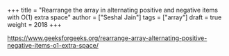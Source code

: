 +++
title = "Rearrange the array in alternating positive and negative items with O(1) extra space"
author = ["Seshal Jain"]
tags = ["array"]
draft = true
weight = 2018
+++

<https://www.geeksforgeeks.org/rearrange-array-alternating-positive-negative-items-o1-extra-space/>
